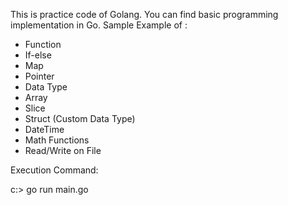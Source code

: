 
This is practice code of  Golang. You can find basic programming implementation in Go. Sample Example of :

* Function
* If-else
* Map
* Pointer
* Data Type
* Array
* Slice
* Struct (Custom Data Type)
* DateTime
* Math Functions
* Read/Write on File

Execution Command:

c:\> go run main.go



